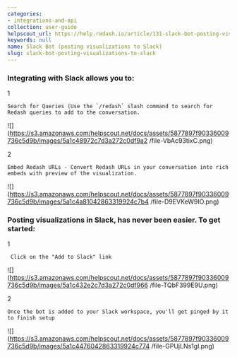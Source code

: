 ```yaml
---
categories:
- integrations-and-api
collection: user-guide
helpscout_url: https://help.redash.io/article/131-slack-bot-posting-visualizations-to-slack
keywords: null
name: Slack Bot (posting visualizations to Slack)
slug: slack-bot-posting-visualizations-to-slack
---
```

### Integrating with Slack allows you to:

1

    Search for Queries (Use the `/redash` slash command to search for Redash queries to add to the conversation. 

![](https://s3.amazonaws.com/helpscout.net/docs/assets/5877897f90336009736c5d9b/images/5a1c48972c7d3a272c0df9a2
/file-VbAc93tixC.png)

2

    Embed Redash URLs - Convert Redash URLs in your conversation into rich embeds with preview of the visualization. 

![](https://s3.amazonaws.com/helpscout.net/docs/assets/5877897f90336009736c5d9b/images/5a1c4a81042863319924c7b4
/file-D9EVKeW9IO.png)

###  Posting visualizations in Slack, has never been easier.  To get started:

1

     Click on the "Add to Slack" link 

![](https://s3.amazonaws.com/helpscout.net/docs/assets/5877897f90336009736c5d9b/images/5a1c432e2c7d3a272c0df966
/file-TQbF399E9U.png)

2

    Once the bot is added to your Slack workspace, you'll get pinged by it to finish setup  

![](https://s3.amazonaws.com/helpscout.net/docs/assets/5877897f90336009736c5d9b/images/5a1c4476042863319924c774
/file-GPUjLNs1gl.png)

